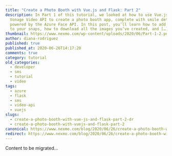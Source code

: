 ```yaml
---
title: "Create a Photo Booth with Vue.js and Flask: Part 2"
description: In Part 1 of this tutorial, we looked at how to use Vue.js and the
  Vonage Video API to create a photo booth app, complete with smile detection
  powered by the Azure Face API. In this post, you’ll learn how to add filters
  to your snaps, how to download all the images you’ve created, and […]
thumbnail: https://www.nexmo.com/wp-content/uploads/2020/06/Part-1-2.png
author: diana-rodriguez
published: true
published_at: 2020-06-26T14:17:20
comments: true
category: tutorial
old_categories:
  - developer
  - sms
  - tutorial
  - video
tags:
  - azure
  - flask
  - sms
  - video-api
  - vuejs
slugs:
  - create-a-photo-booth-with-vue-js-and-flask-part-2-dr
  - create-a-photo-booth-with-vuejs-and-flask-part-2
canonical: https://www.nexmo.com/blog/2020/06/26/create-a-photo-booth-with-vue-js-and-flask-part-2-dr
redirect: https://www.nexmo.com/blog/2020/06/26/create-a-photo-booth-with-vue-js-and-flask-part-2-dr
---
```

Content to be migrated...
